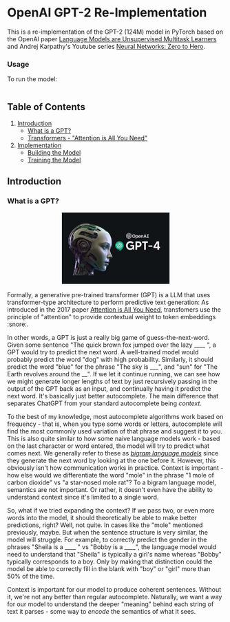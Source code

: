 # OpenAI GPT-2 Re-Implementation

This is a re-implementation of the GPT-2 (124M) model in PyTorch based on the OpenAI paper [Language Models are Unsupervised Multitask Learners](https://d4mucfpksywv.cloudfront.net/better-language-models/language_models_are_unsupervised_multitask_learners.pdf) and Andrej Karpathy's Youtube series [Neural Networks: Zero to Hero](https://www.youtube.com/playlist?list=PLAqhIrjkxbuWI23v9cThsA9GvCAUhRvKZ).

### Usage

To run the model:
```
```


## Table of Contents

1. [Introduction](#introduction)
    - [What is a GPT?](#what-is-a-gpt)
    - [Transformers - "Attention is All You Need"]()
2. [Implementation]()
    - [Building the Model]()
    - [Training the Model]()

## Introduction




### What is a GPT?

<p align="center"><img src="visuals/big-brain.png" width=250></p>

Formally, a generative pre-trained transformer (GPT) is a LLM that uses transformer-type architecture to perform predictive text generation: As introduced in the 2017 paper [Attention is All You Need](https://arxiv.org/abs/1706.03762), transfomers use the principle of "attention" to provide contextual weight to token embeddings :snore:. 

In other words, a GPT is just a really big game of guess-the-next-word. Given some sentence "The quick brown fox jumped over the lazy ____ ", a GPT would try to predict the next word. A well-trained model would probably predict the word "dog" with high probability. Similarly, it should predict the word "blue" for the phrase "The sky is ___", and "sun" for "The Earth revolves around the __". If we let it continue running, we can see how we might generate longer lengths of text by just recursively passing in the output of the GPT back as an input, and continually having it predict the next word. It's basically just better autocomplete. The main difference that separates ChatGPT from your standard autocomplete being *context*. 

To the best of my knowledge, most autocomplete algorithms work based on frequency - that is, when you type some words or letters, autocomplete will find the most commonly used variation of that phrase and suggest it to you. This is also quite similar to how some naive language models work - based on the last character or word entered, the model will try to predict what comes next. We generally refer to these as [*bigram language models*](https://en.wikipedia.org/wiki/Word_n-gram_language_model) since they generate the next word by looking at the one before it. However, this obviously isn't how communication works in practice. Context is important - how else would we differentiate the word "mole" in the phrase "1 mole of carbon dioxide" vs "a star-nosed mole rat"? To a bigram language model, semantics are not important. Or rather, it doesn't even have the ability to understand context since it's limited to a single word. 

So, what if we tried expanding the context? If we pass two, or even more words into the model, it should theoretically be able to make better predictions, right? Well, not quite. In cases like the "mole" mentioned previously, maybe. But when the sentence structure is very similar, the model will struggle. For example, to correctly predict the gender in the phrases "Sheila is a ____ " vs "Bobby is a ____", the language model would need to understand that "Sheila" is typically a girl's name whereas "Bobby" typically corresponds to a boy. Only by making that distinction could the model be able to correctly fill in the blank with "boy" or "girl" more than 50% of the time. 

Context is important for our model to produce coherent sentences. Without it, we're not any better than regular autocomplete. Naturally, we want a way for our model to understand the deeper "meaning" behind each string of text it parses - some way to *encode* the semantics of what it sees. 


